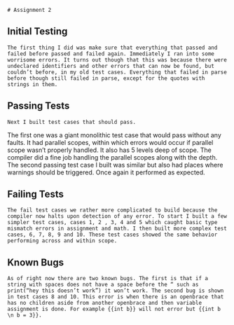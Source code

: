	# Assignment 2
## Initial Testing

	The first thing I did was make sure that everything that passed and failed before passed and failed again. Immediately I ran into some worrisome errors. It turns out though that this was because there were undeclared identifiers and other errors that can now be found, but couldn’t before, in my old test cases. Everything that failed in parse before though still failed in parse, except for the quotes with strings in them. ## Passing Tests
	Next I built test cases that should pass. 
The first one was a giant monolithic test case that would pass without any faults. 
It had parallel scopes, within which errors would occur if parallel scope wasn’t properly handled. 
It also has 5 levels deep of scope. 
The compiler did a fine job handling the parallel scopes along with the depth. 
The second passing test case I built was similar but also had places where warnings should be triggered. 
Once again it performed as expected. ## Failing Tests
	The fail test cases we rather more complicated to build because the compiler now halts upon detection of any error. To start I built a few simpler test cases, cases 1, 2 , 3, 4 and 5 which caught basic type mismatch errors in assignment and math. I then built more complex test cases, 6, 7, 8, 9 and 10. These test cases showed the same behavior performing across and within scope.## Known Bugs
	As of right now there are two known bugs. The first is that if a string with spaces does not have a space before the “ such as print(“hey this doesn’t work”) it won’t work. The second bug is shown in test cases 8 and 10. This error is when there is an openbrace that has no children aside from another openbrace and then variable assignment is done. For example {{int b}} will not error but {{int b \n b = 3}}.